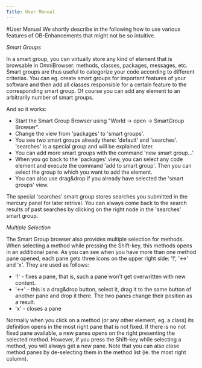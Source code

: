 ```yaml
---
Title: User Manual
---
```

#User Manual
We shortly describe in the following how to use various features of OB-Enhancements that might not be so intuitive.

<i>Smart Groups</i>

In a smart group, you can virtually store any kind of element that is browsable in OmniBrowser: methods, classes, packages, messages, etc. Smart groups are thus useful to categorize your code according to different criterias. You can eg. create smart groups for important features of your software and then add all classes responsible for a certain feature to the corresponding smart group. Of course you can add any element to an arbitrarily number of smart groups.

And so it works:

-  Start the Smart Group Browser using "World -> open -> SmartGroup Browser".
-  Change the view from 'packages' to 'smart groups'.
-  You see two smart groups already there: 'default' and 'searches'. 'searches' is a special group and will be explained later.
-  You can add more smart groups with the command 'new smart group...'
-  When you go back to the 'packages' view, you can select any code element and execute the command 'add to smart group'. Then you can select the group to which you want to add the element.
-  You can also use drag&drop if you already have selected the 'smart groups' view.

The special 'searches' smart group stores searches you submitted in the mercury panel for later retrival. You can always come back to the search results of past searches by clicking on the right node in the 'searches' smart group.

<i>Multiple Selection</i>

The Smart Group browser also provides multiple selection for methods.
When selecting a method while pressing the Shift-key, this methods opens in an additional pane.
As you can see when you have more than one method pane opened, each pane gets three icons on the upper right side: '!', '<->' and 'x'. They are used as follows:


-  '!' - fixes a pane, that is, such a pane won't get overwritten with new content.
-  '<->' - this is a drag&drop button, select it, drag it to the same button of another pane and drop it there. The two panes change their position as a result.
-  'x' - closes a pane

Normally when you click on a method (or any other element, eg. a class) its definition opens in the most right pane that is not fixed. If there is no not fixed pane available, a new panes opens on the right presenting the selected method. 
However, if you press the Shift-key while selecting a method, you will always get a new pane.
Note that you can also close method panes by de-selecting them in the method list (ie. the most right column).
